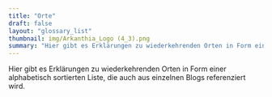 ```yaml
---
title: "Orte"
draft: false
layout: "glossary_list"
thumbnail: img/Arkanthia_Logo (4_3).png
summary: "Hier gibt es Erklärungen zu wiederkehrenden Orten in Form einer alphabetisch sortierten Liste, die auch aus einzelnen Blogs referenziert wird."
---
```


Hier gibt es Erklärungen zu wiederkehrenden Orten in Form einer alphabetisch sortierten Liste, die auch aus einzelnen Blogs referenziert wird.
